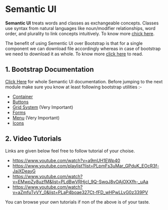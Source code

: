 # Semantic UI

**Semantic UI** treats words and classes as exchangeable concepts. Classes use syntax from natural languages like noun/modifier
relationships, word order, and plurality to link concepts intuitively. To know more [chick here](https://www.youtube.com/watch?v=aVcKRNkZeAQ).

The benefit of using Sementic UI over Bootstrap is that for a single component we can download file accordingly whereas in case of bootstrap we need to download it 
as whole. To know more [click here](https://developerz.software/2020/03/29/semantic-ui-or-bootstrap-discover-the-pros-and-cons-of-each-framework/) to read.

## 1. Bootstrap Documentation
[Click Here](https://semantic-ui.com/introduction/getting-started.html) for whole Semantic UI documentation. Before jumping to the next module make 
sure you know at least following bootstrap utilities :-
- [Container](https://semantic-ui.com/elements/container.html)
- [Buttons](https://semantic-ui.com/elements/button.html) 
- [Grid System](https://semantic-ui.com/collections/grid.html) (Very Important)
- [Forms](https://semantic-ui.com/collections/form.html)
- [Menu](https://semantic-ui.com/collections/menu.html)  (Very Important)
- [Icons](https://semantic-ui.com/elements/icon.html)
  
## 2. Video Tutorials
Links are given below feel free to follow tutorial of your choise.
- https://www.youtube.com/watch?v=a9mUH1EWp40
- https://www.youtube.com/playlist?list=PLpmFs3uMar_GPduK_EOcR3f-JajXDeayG
- https://www.youtube.com/watch?v=EMwpZy8uzfM&list=PLdBwVRHjcI_9Q-SwqJ8vOAjOXXfh-_uAa
- https://www.youtube.com/watch?v=aZmfuTvVY_0&list=PLaP4boae327Ct-fFD_wHPwLLvG0z339PV

You can browse your own tutorials if non of the above is of your taste.
